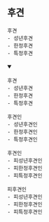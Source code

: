 ## 후견
```
후견
- 성년후견
- 한정후견
- 특정후견
```
<details open>
    <summary></summary>

```
후견
- 성년후견
- 한정후견
- 특정후견
```
```
후견인
- 성년후견인
- 한정후견인
- 특정후견인
```
```
후견인
- 피성년후견인
- 피한정후견인
- 피특정후견인
```
```
피후견인
- 피성년후견인
- 피한정후견인
- 피특정후견인
```
</details>




